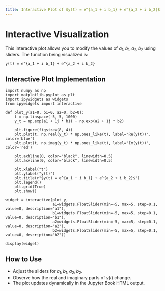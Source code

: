 ```yaml
---
title: Interactive Plot of $y(t) = e^{a_1 + i b_1} + e^{a_2 + i b_2}$
---
```


# Interactive Visualization

This interactive plot allows you to modify the values of $a_1, b_1, a_2, b_2$ using sliders. The function being visualized is:

```{math}
y(t) = e^{a_1 + i b_1} + e^{a_2 + i b_2}
```

## **Interactive Plot Implementation**

```{code-cell}
import numpy as np
import matplotlib.pyplot as plt
import ipywidgets as widgets
from ipywidgets import interactive

def plot_y(a1=0, b1=0, a2=0, b2=0):
    t = np.linspace(-5, 5, 1000)
    y_t = np.exp(a1 + 1j * b1) + np.exp(a2 + 1j * b2)

    plt.figure(figsize=(8, 4))
    plt.plot(t, np.real(y_t) * np.ones_like(t), label="Re(y(t))", color='blue')
    plt.plot(t, np.imag(y_t) * np.ones_like(t), label="Im(y(t))", color='red')

    plt.axhline(0, color="black", linewidth=0.5)
    plt.axvline(0, color="black", linewidth=0.5)

    plt.xlabel("t")
    plt.ylabel("y(t)")
    plt.title(r"$y(t) = e^{a_1 + i b_1} + e^{a_2 + i b_2}$")
    plt.legend()
    plt.grid(True)
    plt.show()

widget = interactive(plot_y, 
                     a1=widgets.FloatSlider(min=-5, max=5, step=0.1, value=0, description="a1"),
                     b1=widgets.FloatSlider(min=-5, max=5, step=0.1, value=0, description="b1"),
                     a2=widgets.FloatSlider(min=-5, max=5, step=0.1, value=0, description="a2"),
                     b2=widgets.FloatSlider(min=-5, max=5, step=0.1, value=0, description="b2"))

display(widget)
```

## **How to Use**
- Adjust the sliders for $a_1, b_1, a_2, b_2$.
- Observe how the real and imaginary parts of $y(t)$ change.
- The plot updates dynamically in the Jupyter Book HTML output.